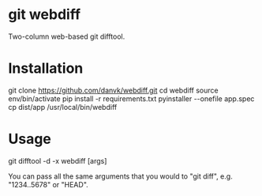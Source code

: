 git webdiff
===========

Two-column web-based git difftool.

Installation
============

git clone https://github.com/danvk/webdiff.git
cd webdiff
source env/bin/activate
pip install -r requirements.txt
pyinstaller --onefile app.spec
cp dist/app /usr/local/bin/webdiff

Usage
=====

git difftool -d -x webdiff [args]

You can pass all the same arguments that you would to "git diff", e.g.
"1234..5678" or "HEAD".
